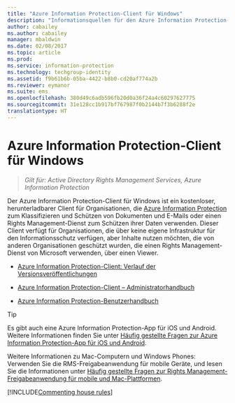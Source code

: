 ```yaml
---
title: "Azure Information Protection-Client für Windows"
description: "Informationsquellen für den Azure Information Protection-Client für Windows Dieser kostenlose, herunterladbare Client ist für Organisationen gedacht, die Dokumente und E-Mails klassifizieren und schützen möchten."
author: cabailey
ms.author: cabailey
manager: mbaldwin
ms.date: 02/08/2017
ms.topic: article
ms.prod: 
ms.service: information-protection
ms.technology: techgroup-identity
ms.assetid: f9b61b6b-05ba-4422-b8b0-cd20af774a2b
ms.reviewer: eymanor
ms.suite: ems
ms.openlocfilehash: 380d49c6adb596fb20d0a36f24a4c60297627775
ms.sourcegitcommit: 31e128cc1b917bf767987f0b2144b7f3b6288f2e
translationtype: HT
---
```

# <a name="azure-information-protection-client-for-windows"></a>Azure Information Protection-Client für Windows

>*Gilt für: Active Directory Rights Management Services, Azure Information Protection*

Der Azure Information Protection-Client für Windows ist ein kostenloser, herunterladbarer Client für Organisationen, die [Azure Information Protection](../understand-explore/what-is-information-protection.md) zum Klassifizieren und Schützen von Dokumenten und E-Mails oder einen Rights Management-Dienst zum Schützen ihrer Daten verwenden. Dieser Client verfügt für Organisationen, die über keine eigene Infrastruktur für den Informationsschutz verfügen, aber Inhalte nutzen möchten, die von anderen Organisationen geschützt wurden, die einen Rights Management-Dienst von Microsoft verwenden, über einen Viewer.

- [Azure Information Protection-Client: Verlauf der Versionsveröffentlichungen](client-version-release-history.md)

- [Azure Information Protection-Client – Administratorhandbuch](client-admin-guide.md)

- [Azure Information Protection-Benutzerhandbuch](client-user-guide.md)

> [!TIP]
> Es gibt auch eine Azure Information Protection-App für iOS und Android. Weitere Informationen finden Sie unter [Häufig gestellte Fragen zur Azure Information Protection-App für iOS und Android](mobile-app-faq.md ).
> 
> Weitere Informationen zu Mac-Computern und Windows Phones: Verwenden Sie die RMS-Freigabeanwendung für mobile Geräte, und lesen Sie die Informationen unter [Häufig gestellte Fragen zur Rights Management-Freigabeanwendung für mobile und Mac-Plattformen](http://technet.microsoft.com/dn451248).


[!INCLUDE[Commenting house rules](../includes/houserules.md)]
